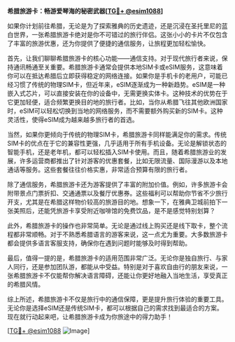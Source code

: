 **希腊旅游卡：畅游爱琴海的秘密武器[[TG💪+ @esim1088](https://t.me/s/esim1088)]**

如果你计划前往希腊，无论是为了探索雅典的历史遗迹，还是沉浸在圣托里尼的蓝白世界，一张希腊旅游卡绝对是你不可错过的旅行伴侣。这张小小的卡片不仅包含了丰富的旅游优惠，还为你提供了便捷的通信服务，让旅程更加轻松愉快。

首先，让我们聊聊希腊旅游卡的核心功能——通信支持。对于现代旅行者来说，保持通讯畅通至关重要。希腊旅游卡通常会提供本地SIM卡或eSIM服务，这意味着你可以在抵达希腊后立即获得稳定的网络连接。如果你是手机卡的老用户，可能已经习惯了传统的物理SIM卡，但近年来，eSIM逐渐成为一种新趋势。eSIM是一种嵌入式芯片，可以直接安装在你的设备中，无需更换实体卡。这种技术的优势在于它更加轻便，适合频繁更换目的地的旅行者。比如，当你从希腊飞往其他欧洲国家时，eSIM可以轻松切换到当地的网络服务，而不需要额外购买新的SIM卡。这种灵活性，使得eSIM成为越来越多旅行者的首选。

当然，如果你更倾向于传统的物理SIM卡，希腊旅游卡同样能满足你的需求。传统SIM卡的优点在于它的兼容性更强，几乎适用于所有手机设备。无论是解锁状态的智能手机，还是老年机，都可以轻松插入SIM卡使用。而且，随着希腊旅游业的发展，许多运营商都推出了针对游客的优惠套餐，比如无限流量、国际漫游以及本地通话等服务。这些套餐往往价格实惠，非常适合预算有限的旅行者。

除了通信服务，希腊旅游卡还为游客提供了丰富的附加价值。例如，许多旅游卡会附带景点门票折扣、交通通票以及餐厅优惠券。这些福利可以帮助你节省不少旅行开支，尤其是在希腊这样物价较高的旅游目的地。想象一下，在雅典卫城前拍下一张美照后，还能凭旅游卡享受附近咖啡馆的免费饮品，是不是感觉特别划算？

此外，希腊旅游卡的操作也非常简单。无论是通过线上购买还是线下取卡，整个流程都非常顺畅。对于不熟悉希腊语言的游客来说，这一点尤为重要。大多数旅游卡都会提供多语言客服支持，确保你在遇到问题时能够及时得到帮助。

最后，值得一提的是，希腊旅游卡的适用范围非常广泛。无论你是独自旅行、与家人同行，还是参加团队游，都能从中受益。特别是对于喜欢自由行的朋友来说，一张希腊旅游卡不仅能帮你解决语言障碍，还能让你更好地融入当地生活，享受真正的希腊风情。

综上所述，希腊旅游卡不仅是旅行中的通信保障，更是提升旅行体验的重要工具。无论你是选择eSIM还是传统SIM卡，都可以根据自己的需求找到最适合的方案。现在就行动起来吧，让希腊旅游卡成为你旅途中的得力助手！

[[TG💪+ @esim1088](https://t.me/s/esim1088) ![Image](https://i.postimg.cc/4NQfJmqS/Snipaste-2025-05-13-00-14-12.png)]